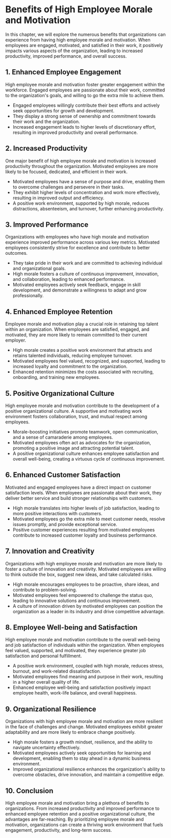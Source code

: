 Benefits of High Employee Morale and Motivation
========================================================

In this chapter, we will explore the numerous benefits that organizations can experience from having high employee morale and motivation. When employees are engaged, motivated, and satisfied in their work, it positively impacts various aspects of the organization, leading to increased productivity, improved performance, and overall success.

**1. Enhanced Employee Engagement**
-----------------------------------

High employee morale and motivation foster greater engagement within the workforce. Engaged employees are passionate about their work, committed to the organization's goals, and willing to go the extra mile to achieve them.

* Engaged employees willingly contribute their best efforts and actively seek opportunities for growth and development.
* They display a strong sense of ownership and commitment towards their work and the organization.
* Increased engagement leads to higher levels of discretionary effort, resulting in improved productivity and overall performance.

**2. Increased Productivity**
-----------------------------

One major benefit of high employee morale and motivation is increased productivity throughout the organization. Motivated employees are more likely to be focused, dedicated, and efficient in their work.

* Motivated employees have a sense of purpose and drive, enabling them to overcome challenges and persevere in their tasks.
* They exhibit higher levels of concentration and work more effectively, resulting in improved output and efficiency.
* A positive work environment, supported by high morale, reduces distractions, absenteeism, and turnover, further enhancing productivity.

**3. Improved Performance**
---------------------------

Organizations with employees who have high morale and motivation experience improved performance across various key metrics. Motivated employees consistently strive for excellence and contribute to better outcomes.

* They take pride in their work and are committed to achieving individual and organizational goals.
* High morale fosters a culture of continuous improvement, innovation, and collaboration, leading to enhanced performance.
* Motivated employees actively seek feedback, engage in skill development, and demonstrate a willingness to adapt and grow professionally.

**4. Enhanced Employee Retention**
----------------------------------

Employee morale and motivation play a crucial role in retaining top talent within an organization. When employees are satisfied, engaged, and motivated, they are more likely to remain committed to their current employer.

* High morale creates a positive work environment that attracts and retains talented individuals, reducing employee turnover.
* Motivated employees feel valued, recognized, and supported, leading to increased loyalty and commitment to the organization.
* Enhanced retention minimizes the costs associated with recruiting, onboarding, and training new employees.

**5. Positive Organizational Culture**
--------------------------------------

High employee morale and motivation contribute to the development of a positive organizational culture. A supportive and motivating work environment fosters collaboration, trust, and mutual respect among employees.

* Morale-boosting initiatives promote teamwork, open communication, and a sense of camaraderie among employees.
* Motivated employees often act as advocates for the organization, promoting a positive image and attracting potential talent.
* A positive organizational culture enhances employee satisfaction and overall well-being, creating a virtuous cycle of continuous improvement.

**6. Enhanced Customer Satisfaction**
-------------------------------------

Motivated and engaged employees have a direct impact on customer satisfaction levels. When employees are passionate about their work, they deliver better service and build stronger relationships with customers.

* High morale translates into higher levels of job satisfaction, leading to more positive interactions with customers.
* Motivated employees go the extra mile to meet customer needs, resolve issues promptly, and provide exceptional service.
* Positive customer experiences resulting from motivated employees contribute to increased customer loyalty and business performance.

**7. Innovation and Creativity**
--------------------------------

Organizations with high employee morale and motivation are more likely to foster a culture of innovation and creativity. Motivated employees are willing to think outside the box, suggest new ideas, and take calculated risks.

* High morale encourages employees to be proactive, share ideas, and contribute to problem-solving.
* Motivated employees feel empowered to challenge the status quo, leading to innovative solutions and continuous improvement.
* A culture of innovation driven by motivated employees can position the organization as a leader in its industry and drive competitive advantage.

**8. Employee Well-being and Satisfaction**
-------------------------------------------

High employee morale and motivation contribute to the overall well-being and job satisfaction of individuals within the organization. When employees feel valued, supported, and motivated, they experience greater job satisfaction and personal fulfillment.

* A positive work environment, coupled with high morale, reduces stress, burnout, and work-related dissatisfaction.
* Motivated employees find meaning and purpose in their work, resulting in a higher overall quality of life.
* Enhanced employee well-being and satisfaction positively impact employee health, work-life balance, and overall happiness.

**9. Organizational Resilience**
--------------------------------

Organizations with high employee morale and motivation are more resilient in the face of challenges and change. Motivated employees exhibit greater adaptability and are more likely to embrace change positively.

* High morale fosters a growth mindset, resilience, and the ability to navigate uncertainty effectively.
* Motivated employees actively seek opportunities for learning and development, enabling them to stay ahead in a dynamic business environment.
* Improved organizational resilience enhances the organization's ability to overcome obstacles, drive innovation, and maintain a competitive edge.

**10. Conclusion**
------------------

High employee morale and motivation bring a plethora of benefits to organizations. From increased productivity and improved performance to enhanced employee retention and a positive organizational culture, the advantages are far-reaching. By prioritizing employee morale and motivation, organizations can create a thriving work environment that fuels engagement, productivity, and long-term success.
